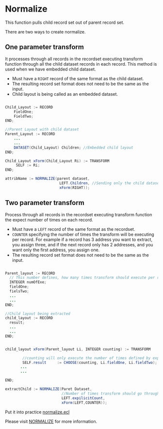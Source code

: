 # Normalize

This function pulls child record set out of parent record set.

There are two ways to create normalize.

## One parameter transform

It processes through all records in the recordset executing transform function through all the child dataset records in each record. This method is used when we have embedded child dataset.

- Must have a `RIGHT` record of the same format as the child dataset.
- The resulting record set format does not need to be the same as the input.
- Child layout is being called as an embedded dataset.

```java

Child_Layout := RECORD
    FieldOne;
    FieldTwo;
END;

//Parent Layout with child dataset
Parent_Layout := RECORD
    ...
    ...
    DATASET(Child_Layout) Children; //Embedded child layout
END;

Child_Layout xForm(Child_Layout Ri) := TRANSFORM
     SELF := Ri;
END;

attribName := NORMALIZE(parent dataset,
                         LEFT.Children, //Sending only the child dataset only
                         xForm(RIGHT));


```

## Two parameter transform

Process through all records in the recordset executing transform function the expect number of times on each record.

- Must have a `LEFT` record of the same format as the recordset.
- `COUNTER` specifying the number of times the transform will be executing per record. For example if a record has 3 address you want to extract, you assign three, and if the next record only has 2 addresses, and you want only the first address, you assign one.
- The resulting record set format does not need to be the same as the input.

```java

Parent_layout := RECORD
  // This number defines, how many times transform should execute per record
  INTEGER numOfExe;
  fieldOne;
  fielsTwo;
  ...
  ...
END;

//Child layout being extracted
child_layout := RECORD
  result;
  ...
  ...
END;


child_layout xForm(Parent_layout Li, INTEGER counting) := TRANSFORM

        //counting will only execute the number of times defined by expilicitCount
        SELF.result     := CHOOSE(counting, Li.fieldOne, Li.fieldTwo);
       ...
       ...

END;

extractChild := NORMALIZE(Paret Dataset,
                          //Number of times transform should go through a record
                          LEFT.expilicitCount,
                          xForm(LEFT,COUNTER));

```

Put it into practice [normalize.ecl](https://ide.hpccsystems.com/workspaces/share/291d17d9-e5cb-4fac-83c2-ac5997c28a31)

Please visit [NORMALIZE](https://hpccsystems.com/training/documentation/ecl-language-reference/html/NORMALIZE.html) for more information.
